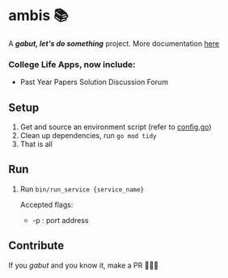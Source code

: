 # ambis 📚
A **_gabut, let's do something_** project. More documentation [here](http://bit.ly/ambis-oss)
### College Life Apps, now include:
- Past Year Papers Solution Discussion Forum

## Setup
1. Get and source an environment script (refer to [config.go](../master/lib/config/config.go))
2. Clean up dependencies, run `go mod tidy`
3. That is all

## Run
1. Run `bin/run_service {service_name}`

    Accepted flags:
    - -p : port address

## Contribute
If you _gabut_ and you know it, make a PR  👏👏👏
